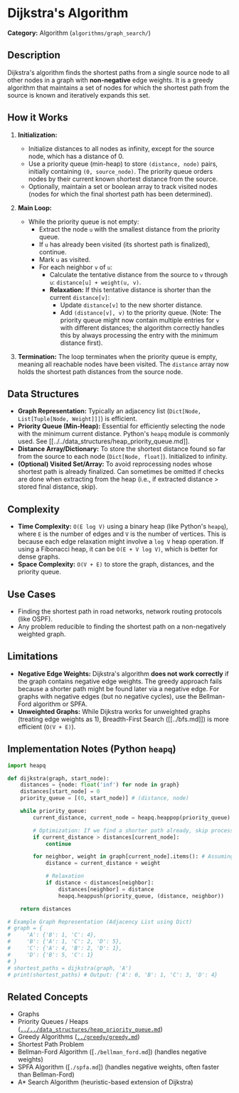 # Dijkstra's Algorithm

**Category:** Algorithm (`algorithms/graph_search/`)

## Description

Dijkstra's algorithm finds the shortest paths from a single source node to all other nodes in a graph with **non-negative** edge weights. It is a greedy algorithm that maintains a set of nodes for which the shortest path from the source is known and iteratively expands this set.

## How it Works

1.  **Initialization:**
    *   Initialize distances to all nodes as infinity, except for the source node, which has a distance of 0.
    *   Use a priority queue (min-heap) to store `(distance, node)` pairs, initially containing `(0, source_node)`. The priority queue orders nodes by their current known shortest distance from the source.
    *   Optionally, maintain a set or boolean array to track visited nodes (nodes for which the final shortest path has been determined).

2.  **Main Loop:**
    *   While the priority queue is not empty:
        *   Extract the node `u` with the smallest distance from the priority queue.
        *   If `u` has already been visited (its shortest path is finalized), continue.
        *   Mark `u` as visited.
        *   For each neighbor `v` of `u`:
            *   Calculate the tentative distance from the source to `v` through `u`: `distance[u] + weight(u, v)`.
            *   **Relaxation:** If this tentative distance is shorter than the current `distance[v]`:
                *   Update `distance[v]` to the new shorter distance.
                *   Add `(distance[v], v)` to the priority queue. (Note: The priority queue might now contain multiple entries for `v` with different distances; the algorithm correctly handles this by always processing the entry with the minimum distance first).

3.  **Termination:** The loop terminates when the priority queue is empty, meaning all reachable nodes have been visited. The `distance` array now holds the shortest path distances from the source node.

## Data Structures

*   **Graph Representation:** Typically an adjacency list (`Dict[Node, List[Tuple[Node, Weight]]]`) is efficient.
*   **Priority Queue (Min-Heap):** Essential for efficiently selecting the node with the minimum current distance. Python's `heapq` module is commonly used. See [[../../data_structures/heap_priority_queue.md]].
*   **Distance Array/Dictionary:** To store the shortest distance found so far from the source to each node (`Dict[Node, float]`). Initialized to infinity.
*   **(Optional) Visited Set/Array:** To avoid reprocessing nodes whose shortest path is already finalized. Can sometimes be omitted if checks are done when extracting from the heap (i.e., if extracted distance > stored final distance, skip).

## Complexity

*   **Time Complexity:** `O(E log V)` using a binary heap (like Python's `heapq`), where `E` is the number of edges and `V` is the number of vertices. This is because each edge relaxation might involve a `log V` heap operation. If using a Fibonacci heap, it can be `O(E + V log V)`, which is better for dense graphs.
*   **Space Complexity:** `O(V + E)` to store the graph, distances, and the priority queue.

## Use Cases

*   Finding the shortest path in road networks, network routing protocols (like OSPF).
*   Any problem reducible to finding the shortest path on a non-negatively weighted graph.

## Limitations

*   **Negative Edge Weights:** Dijkstra's algorithm **does not work correctly** if the graph contains negative edge weights. The greedy approach fails because a shorter path might be found later via a negative edge. For graphs with negative edges (but no negative cycles), use the Bellman-Ford algorithm or SPFA.
*   **Unweighted Graphs:** While Dijkstra works for unweighted graphs (treating edge weights as 1), Breadth-First Search ([[../bfs.md]]) is more efficient (`O(V + E)`).

## Implementation Notes (Python `heapq`)

```python
import heapq

def dijkstra(graph, start_node):
    distances = {node: float('inf') for node in graph}
    distances[start_node] = 0
    priority_queue = [(0, start_node)] # (distance, node)

    while priority_queue:
        current_distance, current_node = heapq.heappop(priority_queue)

        # Optimization: If we find a shorter path already, skip processing
        if current_distance > distances[current_node]:
            continue

        for neighbor, weight in graph[current_node].items(): # Assuming graph[node] = {neighbor: weight, ...}
            distance = current_distance + weight

            # Relaxation
            if distance < distances[neighbor]:
                distances[neighbor] = distance
                heapq.heappush(priority_queue, (distance, neighbor))

    return distances

# Example Graph Representation (Adjacency List using Dict)
# graph = {
#     'A': {'B': 1, 'C': 4},
#     'B': {'A': 1, 'C': 2, 'D': 5},
#     'C': {'A': 4, 'B': 2, 'D': 1},
#     'D': {'B': 5, 'C': 1}
# }
# shortest_paths = dijkstra(graph, 'A')
# print(shortest_paths) # Output: {'A': 0, 'B': 1, 'C': 3, 'D': 4}
```

## Related Concepts

*   Graphs
*   Priority Queues / Heaps ([`../../data_structures/heap_priority_queue.md`](../../data_structures/heap_priority_queue.md))
*   Greedy Algorithms ([`../greedy/greedy.md`](../greedy/greedy.md))
*   Shortest Path Problem
*   Bellman-Ford Algorithm ([`./bellman_ford.md`]) (handles negative weights)
*   SPFA Algorithm ([`./spfa.md`]) (handles negative weights, often faster than Bellman-Ford)
*   A* Search Algorithm (heuristic-based extension of Dijkstra) 